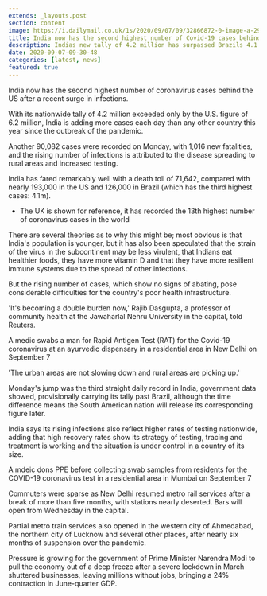 ```yaml
---
extends: _layouts.post
section: content
image: https://i.dailymail.co.uk/1s/2020/09/07/09/32866872-0-image-a-29_1599467245147.jpg 
title: India now has the second highest number of Covid-19 cases behind the US 
description: Indias new tally of 4.2 million has surpassed Brazils 4.1 million and is exceeded only by the US figure of 6.2 million. 
date: 2020-09-07-09-30-48 
categories: [latest, news] 
featured: true 
--- 
```

India now has the second highest number of coronavirus cases behind the US after a recent surge in infections.  

With its nationwide tally of 4.2 million exceeded only by the U.S. figure of 6.2 million, India is adding more cases each day than any other country this year since the outbreak of the pandemic. 

Another 90,082 cases were recorded on Monday, with 1,016 new fatalities, and the rising number of infections is attributed to the disease spreading to rural areas and increased testing.

India has fared remarkably well with a death toll of 71,642, compared with nearly 193,000 in the US and 126,000 in Brazil (which has the third highest cases: 4.1m). 

* The UK is shown for reference, it has recorded the 13th highest number of coronavirus cases in the world





There are several theories as to why this might be; most obvious is that India's population is younger, but it has also been speculated that the strain of the virus in the subcontinent may be less virulent, that Indians eat healthier foods, they have more vitamin D and that they have more resilient immune systems due to the spread of other infections.

But the rising number of cases, which show no signs of abating, pose considerable difficulties for the country's poor health infrastructure.  

'It's becoming a double burden now,' Rajib Dasgupta, a professor of community health at the Jawaharlal Nehru University in the capital, told Reuters.

A medic swabs a man for Rapid Antigen Test (RAT) for the Covid-19 coronavirus at an ayurvedic dispensary in a residential area in New Delhi on September 7

'The urban areas are not slowing down and rural areas are picking up.'

Monday's jump was the third straight daily record in India, government data showed, provisionally carrying its tally past Brazil, although the time difference means the South American nation will release its corresponding figure later. 

India says its rising infections also reflect higher rates of testing nationwide, adding that high recovery rates show its strategy of testing, tracing and treatment is working and the situation is under control in a country of its size.

A mdeic dons PPE before collecting swab samples from residents for the COVID-19 coronavirus test in a residential area in Mumbai on September 7

Commuters were sparse as New Delhi resumed metro rail services after a break of more than five months, with stations nearly deserted. Bars will open from Wednesday in the capital.

Partial metro train services also opened in the western city of Ahmedabad, the northern city of Lucknow and several other places, after nearly six months of suspension over the pandemic.

Pressure is growing for the government of Prime Minister Narendra Modi to pull the economy out of a deep freeze after a severe lockdown in March shuttered businesses, leaving millions without jobs, bringing a 24% contraction in June-quarter GDP. 


